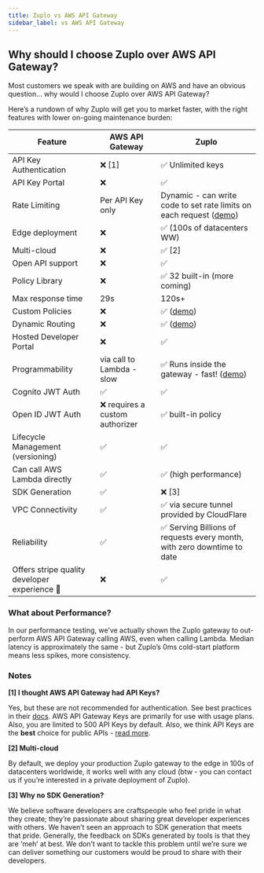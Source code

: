 ```yaml
---
title: Zuplo vs AWS API Gateway
sidebar_label: vs AWS API Gateway
---
```


## Why should I choose Zuplo over AWS API Gateway?

Most customers we speak with are building on AWS and have an obvious question... why would I choose Zuplo over AWS API Gateway?

Here’s a rundown of why Zuplo will get you to market faster, with the right features with lower on-going maintenance burden:

| Feature                                       | AWS API Gateway                 | Zuplo                                                                                                        |
| --------------------------------------------- | ------------------------------- | ------------------------------------------------------------------------------------------------------------ |
| API Key Authentication                        | ❌ [1]                          | ✅ Unlimited keys                                                                                            |
| API Key Portal                                | ❌                              | ✅                                                                                                           |
| Rate Limiting                                 | Per API Key only                | Dynamic - can write code to set rate limits on each request ([demo](/blog/2022/04/28/dynamic-rate-limiting)) |
| Edge deployment                               | ❌                              | ✅ (100s of datacenters WW)                                                                                  |
| Multi-cloud                                   | ❌                              | ✅ [2]                                                                                                       |
| Open API support                              | ❌                              | ✅                                                                                                           |
| Policy Library                                | ❌                              | ✅ 32 built-in (more coming)                                                                                 |
| Max response time                             | 29s                             | 120s+                                                                                                        |
| Custom Policies                               | ❌                              | ✅ ([demo](/blog/2022/03/22/custom-policies-in-code-archiving-requests-to-s3))                               |
| Dynamic Routing                               | ❌                              | ✅ ([demo](/blog/2022/03/17/smart-api-routing-by-auth0-jwt-contents))                                        |
| Hosted Developer Portal                       | ❌                              | ✅                                                                                                           |
| Programmability                               | via call to Lambda - slow       | ✅ Runs inside the gateway - fast! ([demo](/blog/2022/03/24/an-api-gateway-over-saas))                       |
| Cognito JWT Auth                              | ✅                              | ✅                                                                                                           |
| Open ID JWT Auth                              | ❌ requires a custom authorizer | ✅ built-in policy                                                                                           |
| Lifecycle Management (versioning)             | ✅                              | ✅                                                                                                           |
| Can call AWS Lambda directly                  | ✅                              | ✅ (high performance)                                                                                        |
| SDK Generation                                | ✅                              | ❌ [3]                                                                                                       |
| VPC Connectivity                              | ✅                              | ✅ via secure tunnel provided by CloudFlare                                                                  |
| Reliability                                   | ✅                              | ✅ Serving Billions of requests every month, with zero downtime to date                                      |
| Offers stripe quality developer experience 🙌 | ❌                              | ✅                                                                                                           |

### **What about Performance?**

In our performance testing, we’ve actually shown the Zuplo gateway to out-perform AWS API Gateway calling AWS, even when calling Lambda. Median latency is approximately the same - but Zuplo’s 0ms cold-start platform means less spikes, more consistency.

### **Notes**

**[1] I thought AWS API Gateway had API Keys?**

Yes, but these are not recommended for authentication. See best practices in their [docs](https://docs.aws.amazon.com/apigateway/latest/developerguide/api-gateway-api-usage-plans.html). AWS API Gateway Keys are primarily for use with usage plans. Also, you are limited to 500 API Keys by default. Also, we think API Keys are the **best** choice for public APIs - [read more](https://www.zuplo.com/blog/2022/05/03/you-should-be-using-api-keys).

**[2] Multi-cloud**

By default, we deploy your production Zuplo gateway to the edge in 100s of datacenters worldwide, it works well with any cloud (btw - you can contact us if you’re interested in a private deployment of Zuplo).

**[3] Why no SDK Generation?**

We believe software developers are craftspeople who feel pride in what they create; they’re passionate about sharing great developer experiences with others. We haven’t seen an approach to SDK generation that meets that pride. Generally, the feedback on SDKs generated by tools is that they are ‘meh’ at best. We don’t want to tackle this problem until we’re sure we can deliver something our customers would be proud to share with their developers.
